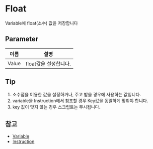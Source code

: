 # Float

Variable에 float(소수) 값을 저장합니다

## Parameter

| **이름**               | **설명**         |
|----------------------|----------------|
| Value                | float값을 설정합니다. |


## Tip
1. 소수점을 이용한 값을 설정하거나, 주고 받을 경우에 사용하는 값입니다.
2. variable을 Instruction에서 참조할 경우 Key값을 동일하게 맞춰야 합니다.
3. key 값이 맞지 않는 경우 스크립트는 무시됩니다.

## 참고
- [Variable](Variable.md)
- [Instruction](Instruction.md)